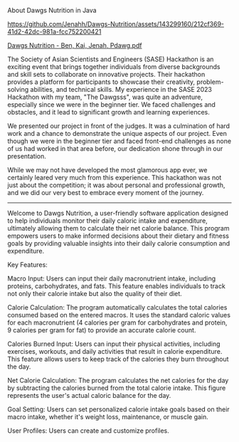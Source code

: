 About Dawgs Nutrition in Java 

https://github.com/Jenahh/Dawgs-Nutrition/assets/143299160/212cf369-41d2-42dc-981a-fcc752200421

[Dawgs Nutrition - Ben, Kai, Jenah, Pdawg.pdf](https://github.com/Jenahh/Dawgs-Nutrition/files/12827039/Dawgs.Nutrition.-.Ben.Kai.Jenah.Pdawg.pdf)

The Society of Asian Scientists and Engineers (SASE) Hackathon is an exciting event that brings together individuals from diverse backgrounds and skill sets to collaborate on innovative projects. Their hackathon provides a platform for participants to showcase their creativity, problem-solving abilities, and technical skills.
My experience in the SASE 2023 Hackathon with my team, "The Dawgsss", was quite an adventure, especially since we were in the beginner tier. We faced challenges and obstacles, and it lead to significant growth and learning experiences.

We presented our project in front of the judges. It was a culmination of hard work and a chance to demonstrate the unique aspects of our project. Even though we were in the beginner tier and faced front-end challenges as none of us had worked in that area before, our dedication shone through in our presentation.

While we may not have developed the most glamorous app ever, we certainly leared very much from this experience. This hackathon was not just about the competition; it was about personal and professional growth, and we did our very best to embrace every moment of the journey.

_________________________________________________________________________________________________________________________________________________________________________________________________________________________________________________________________________________

Welcome to Dawgs Nutrition, a user-friendly software application designed to help individuals monitor their daily caloric intake and expenditure, ultimately allowing them to calculate their net calorie balance. This program empowers users to make informed decisions about their dietary and fitness goals by providing valuable insights into their daily calorie consumption and expenditure.

Key Features:

Macro Input: Users can input their daily macronutrient intake, including proteins, carbohydrates, and fats. This feature enables individuals to track not only their calorie intake but also the quality of their diet.

Calorie Calculation: The program automatically calculates the total calories consumed based on the entered macros. It uses the standard caloric values for each macronutrient (4 calories per gram for carbohydrates and protein, 9 calories per gram for fat) to provide an accurate calorie count.

Calories Burned Input: Users can input their physical activities, including exercises, workouts, and daily activities that result in calorie expenditure. This feature allows users to keep track of the calories they burn throughout the day.

Net Calorie Calculation: The program calculates the net calories for the day by subtracting the calories burned from the total calorie intake. This figure represents the user's actual caloric balance for the day.

Goal Setting: Users can set personalized calorie intake goals based on their macro intake, whether it's weight loss, maintenance, or muscle gain.

User Profiles: Users can create and customize profiles.
